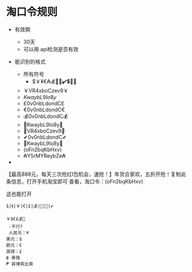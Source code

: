 # 淘口令规则
- 有效期
	- 30天
	- 可以用 api检测是否有效
- 能识别的格式
    - 所有符号
        - $￥¥€₳💰🔑🎵✔️💲🔐📲
	- ￥VR4xboCzev9￥
	- $KwaybL9lo8y$
	- £0v0nbLdondC£
	- €0v0nbLdondC€
	- 💰0v0nbLdondC💰
	- 🎵KwaybL9lo8y🔑
	- 📱VR4xboCzev9📱
	- ✔0v0nbLdondC✔
	- 🔑KwaybL9lo8y🎵
	- (oFn2bqKbHxv)
	- ₳Y5rMYReybZe₳
 
 
 
 
 -
 
 【最高888元，每天三次抢红I包机会，速抢！】年货合家欢，五折开抢！复制此条信息，打开手机淘宝即可 查看，淘口令：(oFn2bqKbHxv)

这也能打开
 
```
$|《|￥|€|£|💰|🎵|📱|✔

￥$€£💰🎵
 -不行?
 人民币：¥
美元：$
欧元：€
英镑：£
฿ 泰铢
₱ 菲律宾比索
```

 